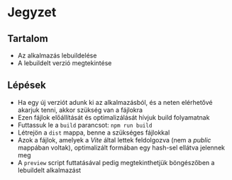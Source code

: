 # Jegyzet

## Tartalom

- Az alkalmazás lebuildelése
- A lebuildelt verzió megtekintése

## Lépések

- Ha egy új verziót adunk ki az alkalmazásból, és a neten elérhetővé akarjuk tenni, akkor szükség van a fájlokra
- Ezen fájlok előállítását és optimalizálását hívjuk build folyamatnak
- Futtassuk le a `build` parancsot: `npm run build`
- Létrejön a `dist` mappa, benne a szükséges fájlokkal
- Azok a fájlok, amelyek a _Vite_ által lettek feldolgozva (nem a _public_ mappában voltak), optimalizált formában egy hash-sel ellátva jelennek meg
- A `preview` script futtatásával pedig megtekinthetjük böngészőben a lebuildelt alkalmazást
